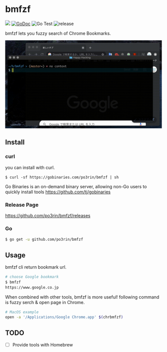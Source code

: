# bmfzf

<img src="https://img.shields.io/badge/go-v1.14-blue.svg"/> [![GoDoc](https://godoc.org/github.com/po3rin/bmfzf?status.svg)](https://godoc.org/github.com/po3rin/bmfzf) ![Go Test](https://github.com/po3rin/bmfzf/workflows/Go%20Status/badge.svg) ![release](https://github.com/po3rin/bmfzf/workflows/release/badge.svg)

bmfzf lets you fuzzy search of Chrome Bookmarks.

<img src="./out.gif" width="640px">

## Install

### curl

you can install with curl.

```
$ curl -sf https://gobinaries.com/po3rin/bmfzf | sh
```

Go Binaries is an on-demand binary server, allowing non-Go users to quickly install tools
https://github.com/tj/gobinaries

### Release Page

https://github.com/po3rin/bmfzf/releases

### Go

```bash
$ go get -u github.com/po3rin/bmfzf
```

## Usage

bmfzf cli return bookmark url.

```bash
# choose Google bookmark
$ bmfzf
https://www.google.co.jp
```

When combined with other tools, bmfzf is more useful! following command is fuzzy serch & open page in Chrome.

```bash
# MacOS example
open -a '/Applications/Google Chrome.app' $(chrbmfzf)
```

## TODO

- [ ] Provide tools with Homebrew

